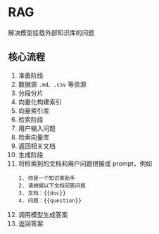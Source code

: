 # RAG

解决模型挂载外部知识库的问题


## 核心流程
1. 准备阶段
  1. 数据源 `.md、.csv` 等资源
  2. 分段分片
  3. 向量化构建索引
  4. 向量索引库
2. 检索阶段
  1. 用户输入问题
  2. 检索向量库
  3. 返回相关文档
3. 生成阶段
  1. 将检索到的文档和用户问题拼接成 prompt，例如
      ```
      1. 你是一个知识库助手
      2. 请根据以下文档回答问题
      3. 文档：{{doc}}
      4. 问题：{{question}}
      ```
  2. 调用模型生成答案
  3. 返回答案